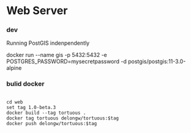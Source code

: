 # Web Server

### dev

Running PostGIS indenpendently

docker run --name gis -p 5432:5432 -e POSTGRES_PASSWORD=mysecretpassword -d postgis/postgis:11-3.0-alpine

### bulid docker

```shell

cd web
set tag 1.0-beta.3
docker build --tag tortuous .
docker tag tortuous delongw/tortuous:$tag
docker push delongw/tortuous:$tag

```
